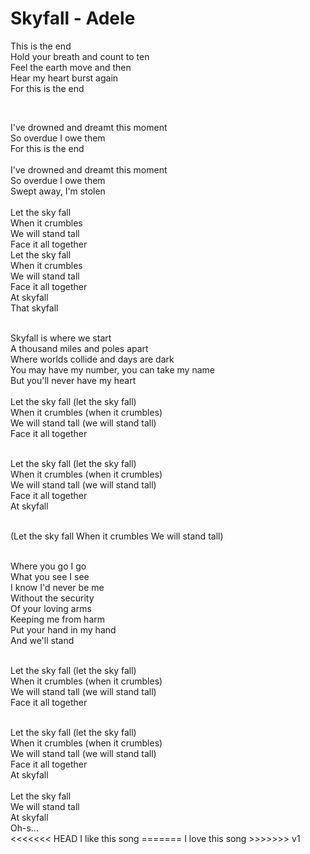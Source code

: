 # Skyfall - Adele
This is the end
</br>
Hold your breath and count to ten
</br>
Feel the earth move and then
</br>
Hear my heart burst again
</br>
For this is the end

</br>

I've drowned and dreamt this moment
</br>
So overdue I owe them
</br>
For this is the end
</br>
</br>
I've drowned and dreamt this moment
</br>
So overdue I owe them
</br>
Swept away, I'm stolen
</br>
</br>
Let the sky fall
</br>
When it crumbles
</br>
We will stand tall
</br>
Face it all together
</br>
Let the sky fall
</br>
When it crumbles
</br>
We will stand tall
</br>
Face it all together
</br>
At skyfall
</br>
That skyfall
</br>

</br>
Skyfall is where we start
</br>
A thousand miles and poles apart
</br>
Where worlds collide and days are dark
</br>
You may have my number, you can take my name
</br>
But you'll never have my heart
</br>

</br>
Let the sky fall (let the sky fall)
</br>
When it crumbles (when it crumbles)
</br>
We will stand tall (we will stand tall)
</br>
Face it all together
</br>
</br>

Let the sky fall (let the sky fall)
</br>
When it crumbles (when it crumbles)
</br>
We will stand tall (we will stand tall)
</br>
Face it all together
</br>
At skyfall
</br>
</br>

(Let the sky fall
When it crumbles
We will stand tall)
</br>

</br>
Where you go I go
</br>
What you see I see
</br>
I know I'd never be me
</br>
Without the security
</br>
Of your loving arms
</br>
Keeping me from harm
</br>
Put your hand in my hand
</br>
And we'll stand
</br>
</br>

Let the sky fall (let the sky fall)
</br>
When it crumbles (when it crumbles)
</br>
We will stand tall (we will stand tall)
</br>
Face it all together
</br>

</br>
Let the sky fall (let the sky fall)
</br>
When it crumbles (when it crumbles)
</br>
We will stand tall (we will stand tall)
</br>
Face it all together
</br>
At skyfall
</br>

</br>
Let the sky fall
</br>
We will stand tall
</br>
At skyfall
</br>
Oh-s...
</br>
<<<<<<< HEAD
I like this song
=======
I love this song
>>>>>>> v1
